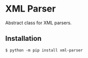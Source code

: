 # XML Parser

Abstract class for XML parsers.

## Installation

```shell
$ python -m pip install xml-parser
```